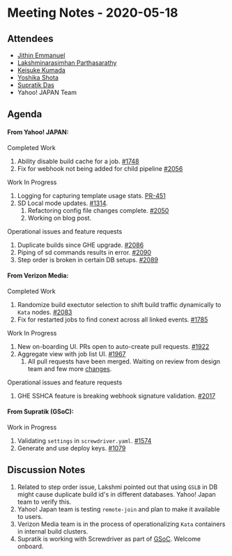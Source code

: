 # Meeting Notes - 2020-05-18

## Attendees

- [Jithin Emmanuel](https://github.com/jithine)
- [Lakshminarasimhan Parthasarathy](https://github.com/parthasl)
- [Keisuke Kumada](https://github.com/kumada626)
- [Yoshika Shota](https://github.com/s-yoshika)
- [Supratik Das](https://github.com/supra08)
- Yahoo! JAPAN Team

## Agenda

#### From Yahoo! JAPAN:

Completed Work

1. Ability disable build cache for a job. [#1748](https://github.com/screwdriver-cd/screwdriver/issues/1748)
1. Fix for webhook not being added for child pipeline [#2056](https://github.com/screwdriver-cd/screwdriver/issues/2056)

Work In Progress 
1. Logging for capturing template usage stats. [PR-451](https://github.com/screwdriver-cd/models/pull/451)
1. SD Local mode updates. [#1314](https://github.com/screwdriver-cd/screwdriver/issues/1314).
    1. Refactoring config file changes complete. [#2050](https://github.com/screwdriver-cd/screwdriver/issues/2050)
    1. Working on blog post.

Operational issues and feature requests
1. Duplicate builds since GHE upgrade. [#2086](https://github.com/screwdriver-cd/screwdriver/issues/2086)
1. Piping of sd commands results in error. [#2090](https://github.com/screwdriver-cd/screwdriver/issues/2090)
1. Step order is broken in certain DB setups. [#2089](https://github.com/screwdriver-cd/screwdriver/issues/2089)


#### From Verizon Media:

Completed Work
1. Randomize build exectutor selection to shift build traffic dynamically to `Kata` nodes. [#2083](https://github.com/screwdriver-cd/screwdriver/issues/2083)
1. Fix for restarted jobs to find conext across all linked events. [#1785](https://github.com/screwdriver-cd/screwdriver/issues/1785)


Work In Progress 
1. New on-boarding UI. PRs open to auto-create pull requests.  [#1922](https://github.com/screwdriver-cd/screwdriver/issues/1922)
1. Aggregate view with job list UI. [#1967](https://github.com/screwdriver-cd/screwdriver/issues/1967)
    1. All pull requests have been merged. Waiting on review from design team and few more [changes](https://github.com/screwdriver-cd/screwdriver/issues/1967#issuecomment-630981995).


Operational issues and feature requests
1. GHE SSHCA feature is breaking webhook signature validation. [#2017](https://github.com/screwdriver-cd/screwdriver/issues/1785)


#### From Supratik (GSoC):

Work in Progress
1. Validating `settings` in `screwdriver.yaml`. [#1574](https://github.com/screwdriver-cd/screwdriver/issues/1574)
1. Generate and use deploy keys. [#1079](https://github.com/screwdriver-cd/screwdriver/issues/1574)

## Discussion Notes

1. Related to step order issue, Lakshmi pointed out that using `GSLB` in DB might cause duplicate build id's in different databases. Yahoo! Japan team to verify this.
1. Yahoo! Japan team is testing `remote-join` and plan to make it available to users.
1. Verizon Media team is in the process of operationalizing `Kata` containers in internal build clusters.
1. Supratik is working with Screwdriver as part of [GSoC](https://summerofcode.withgoogle.com/projects/#6332388868620288). Welcome onboard.
